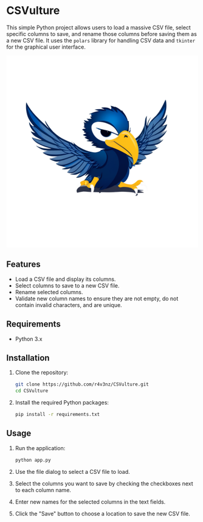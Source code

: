 # CSVulture

This simple Python project allows users to load a massive CSV file, select specific columns to save, and rename those columns before saving them as a new CSV file. It uses the `polars` library for handling CSV data and `tkinter` for the graphical user interface.

![Logo](assets/CSVulture.png)

## Features

- Load a CSV file and display its columns.
- Select columns to save to a new CSV file.
- Rename selected columns.
- Validate new column names to ensure they are not empty, do not contain invalid characters, and are unique.

## Requirements

- Python 3.x

## Installation

1. Clone the repository:

   ```bash
   git clone https://github.com/r4v3nz/CSVulture.git
   cd CSVulture
   ```

2. Install the required Python packages:
   ```bash
   pip install -r requirements.txt
   ```

## Usage

1. Run the application:

   ```bash
   python app.py
   ```

2. Use the file dialog to select a CSV file to load.

3. Select the columns you want to save by checking the checkboxes next to each column name.

4. Enter new names for the selected columns in the text fields.

5. Click the "Save" button to choose a location to save the new CSV file.
